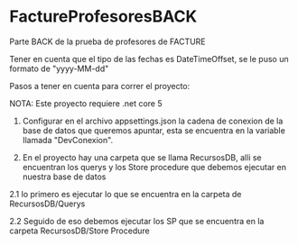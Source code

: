 # FactureProfesoresBACK
Parte BACK de la prueba de profesores de FACTURE

Tener en cuenta que el tipo de las fechas es DateTimeOffset, se le puso un formato de "yyyy-MM-dd"

Pasos a tener en cuenta para correr el proyecto:

NOTA: Este proyecto requiere .net core 5

1. Configurar en el archivo appsettings.json la cadena de conexion de la base de datos que queremos apuntar, esta se encuentra en la variable llamada "DevConexion".

2. En el proyecto hay una carpeta que se llama RecursosDB, alli se encuentran los querys y los Store procedure que debemos ejecutar en nuestra base de datos

  2.1 lo primero es ejecutar lo que se encuentra en la carpeta de RecursosDB/Querys
  
  2.2 Seguido de eso debemos ejecutar los SP que se encuentra en la carpeta RecursosDB/Store Procedure
